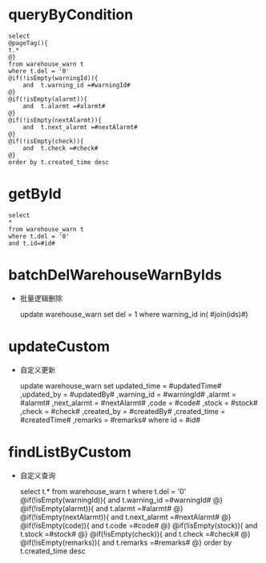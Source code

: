 queryByCondition
===


    select 
    @pageTag(){
    t.*
    @}
    from warehouse_warn t
    where t.del = '0'  
    @if(!isEmpty(warningId)){
        and  t.warning_id =#warningId#
    @}
    @if(!isEmpty(alarmt)){
        and  t.alarmt =#alarmt#
    @}
    @if(!isEmpty(nextAlarmt)){
        and  t.next_alarmt =#nextAlarmt#
    @}
    @if(!isEmpty(check)){
        and  t.check =#check#
    @}
    order by t.created_time desc
    
    
    
getById
===

    select
    *
    from warehouse_warn t
    where t.del = '0'
    and t.id=#id#



batchDelWarehouseWarnByIds
===

* 批量逻辑删除

    update warehouse_warn set del = 1 where warning_id  in( #join(ids)#)
    


updateCustom
===

* 自定义更新

    update warehouse_warn 
    set 
        updated_time = #updatedTime#
        ,updated_by = #updatedBy#
                ,warning_id = #warningId#
                ,alarmt = #alarmt#
                ,next_alarmt = #nextAlarmt#
                ,code = #code#
                ,stock = #stock#
                ,check = #check#
                ,created_by = #createdBy#
                ,created_time = #createdTime#
                ,remarks = #remarks#
    where id  = #id#
    
    
    
findListByCustom
===

* 自定义查询


    select 
    t.*
    from warehouse_warn t
    where t.del = '0'  
    @if(!isEmpty(warningId)){
        and  t.warning_id =#warningId#
    @}
    @if(!isEmpty(alarmt)){
        and  t.alarmt =#alarmt#
    @}
    @if(!isEmpty(nextAlarmt)){
        and  t.next_alarmt =#nextAlarmt#
    @}
    @if(!isEmpty(code)){
        and  t.code =#code#
    @}
    @if(!isEmpty(stock)){
        and  t.stock =#stock#
    @}
    @if(!isEmpty(check)){
        and  t.check =#check#
    @}
    @if(!isEmpty(remarks)){
        and  t.remarks =#remarks#
    @}
    order by t.created_time desc